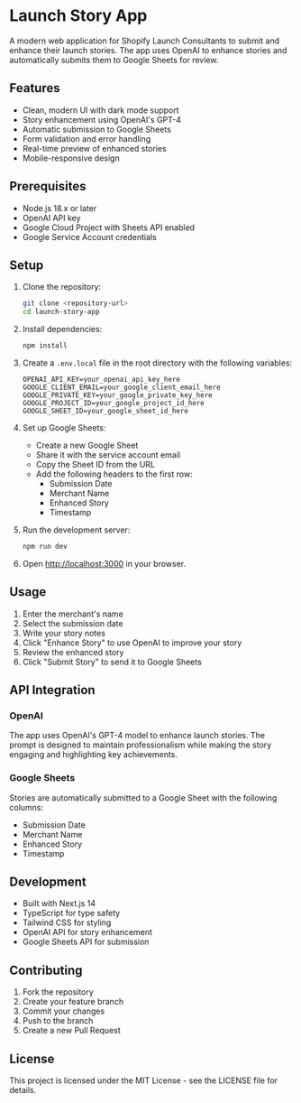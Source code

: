 # Launch Story App

A modern web application for Shopify Launch Consultants to submit and enhance their launch stories. The app uses OpenAI to enhance stories and automatically submits them to Google Sheets for review.

## Features

- Clean, modern UI with dark mode support
- Story enhancement using OpenAI's GPT-4
- Automatic submission to Google Sheets
- Form validation and error handling
- Real-time preview of enhanced stories
- Mobile-responsive design

## Prerequisites

- Node.js 18.x or later
- OpenAI API key
- Google Cloud Project with Sheets API enabled
- Google Service Account credentials

## Setup

1. Clone the repository:
   ```bash
   git clone <repository-url>
   cd launch-story-app
   ```

2. Install dependencies:
   ```bash
   npm install
   ```

3. Create a `.env.local` file in the root directory with the following variables:
   ```
   OPENAI_API_KEY=your_openai_api_key_here
   GOOGLE_CLIENT_EMAIL=your_google_client_email_here
   GOOGLE_PRIVATE_KEY=your_google_private_key_here
   GOOGLE_PROJECT_ID=your_google_project_id_here
   GOOGLE_SHEET_ID=your_google_sheet_id_here
   ```

4. Set up Google Sheets:
   - Create a new Google Sheet
   - Share it with the service account email
   - Copy the Sheet ID from the URL
   - Add the following headers to the first row:
     - Submission Date
     - Merchant Name
     - Enhanced Story
     - Timestamp

5. Run the development server:
   ```bash
   npm run dev
   ```

6. Open [http://localhost:3000](http://localhost:3000) in your browser.

## Usage

1. Enter the merchant's name
2. Select the submission date
3. Write your story notes
4. Click "Enhance Story" to use OpenAI to improve your story
5. Review the enhanced story
6. Click "Submit Story" to send it to Google Sheets

## API Integration

### OpenAI
The app uses OpenAI's GPT-4 model to enhance launch stories. The prompt is designed to maintain professionalism while making the story engaging and highlighting key achievements.

### Google Sheets
Stories are automatically submitted to a Google Sheet with the following columns:
- Submission Date
- Merchant Name
- Enhanced Story
- Timestamp

## Development

- Built with Next.js 14
- TypeScript for type safety
- Tailwind CSS for styling
- OpenAI API for story enhancement
- Google Sheets API for submission

## Contributing

1. Fork the repository
2. Create your feature branch
3. Commit your changes
4. Push to the branch
5. Create a new Pull Request

## License

This project is licensed under the MIT License - see the LICENSE file for details.
